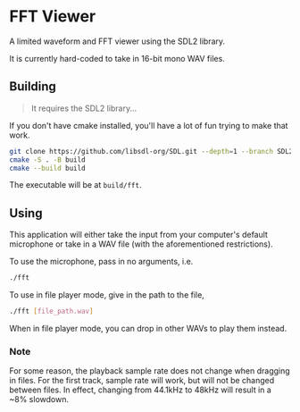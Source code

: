 # FFT Viewer
A limited waveform and FFT viewer using the SDL2 library.

It is currently hard-coded to take in 16-bit mono WAV files.

## Building
> It requires the SDL2 library...

If you don't have cmake installed, you'll have a lot of fun trying to make that work.

```sh
git clone https://github.com/libsdl-org/SDL.git --depth=1 --branch SDL2 vendored/SDL
cmake -S . -B build
cmake --build build
```
The executable will be at `build/fft`.

## Using
This application will either take the input from your computer's default microphone
or take in a WAV file (with the aforementioned restrictions).

To use the microphone, pass in no arguments, i.e.
```sh
./fft
```

To use in file player mode, give in the path to the file,
```sh
./fft [file_path.wav]
```
When in file player mode, you can drop in other WAVs to play them instead.

### Note
For some reason, the playback sample rate does not change when dragging in files.
For the first track, sample rate will work, but will not be changed between files.
In effect, changing from 44.1kHz to 48kHz will result in a ~8% slowdown.

